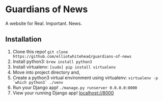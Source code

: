 # Guardians of News
A website for Real. Important. News.


## Installation
1. Clone this repo! `git clone https://github.com/elliotwhitehead/guardians-of-news`
2. Install python3: `brew install python3`
3. Install virtualenv: `[sudo] pip install virtualenv`
4. Move into project directory and, 
5. Create a python3 virtual environment using virtualenv: ```virtualenv -p `which python3` ./venv```
6. Run your Django app! `./manage.py runserver 0.0.0.0:8000`
6. View your running Django app! [localhost://8000](https://www.youtube.com/watch?v=dQw4w9WgXcQ)
